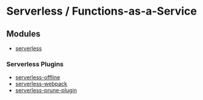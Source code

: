 # Serverless / Functions-as-a-Service

## Modules

* [serverless](https://github.com/serverless/serverless)

### Serverless Plugins

* [serverless-offline](https://github.com/dherault/serverless-offline)
* [serverless-webpack](https://github.com/serverless-heaven/serverless-webpack)
* [serverless-prune-plugin](https://github.com/claygregory/serverless-prune-plugin)
